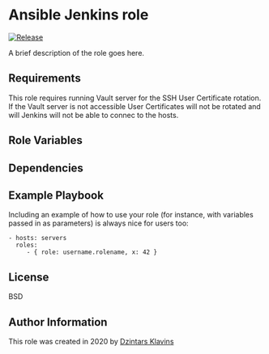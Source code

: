 # Ansible Jenkins role

[![Release][image-release]][link-release]

A brief description of the role goes here.

## Requirements

This role requires running Vault server for the SSH User Certificate rotation.
If the Vault server is not accessible User Certificates will not be rotated and
will Jenkins will not be able to connec to the hosts.

## Role Variables

## Dependencies

## Example Playbook

Including an example of how to use your role (for instance, with variables passed in as parameters) is always nice for users too:

    - hosts: servers
      roles:
         - { role: username.rolename, x: 42 }

## License

BSD

## Author Information

This role was created in 2020 by [Dzintars Klavins](https://dzintars.github.io)

[image-release]: https://img.shields.io/github/tag/dzintars/ansible-role-jenkins.svg
[link-release]: https://github.com/dzintars/ansible-role-jenkins/releases
